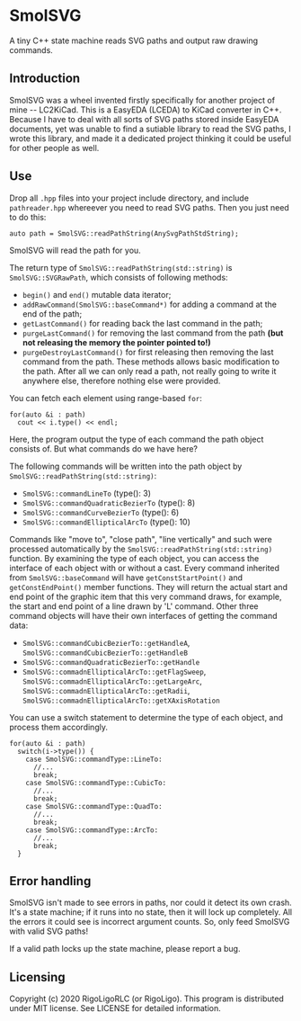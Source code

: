 # SmolSVG
A tiny C++ state machine reads SVG paths and output raw drawing commands.

## Introduction
SmolSVG was a wheel invented firstly specifically for another project of mine -- LC2KiCad. This is a EasyEDA (LCEDA) to KiCad converter in C++. Because I have to deal with all sorts of SVG paths stored inside EasyEDA documents, yet was unable to find a sutiable library to read the SVG paths, I wrote this library, and made it a dedicated project thinking it could be useful for other people as well.

## Use
Drop all `.hpp` files into your project include directory, and include `pathreader.hpp` whereever you need to read SVG paths. Then you just need to do this:
```
auto path = SmolSVG::readPathString(AnySvgPathStdString);
```
SmolSVG will read the path for you.

The return type of `SmolSVG::readPathString(std::string)` is `SmolSVG::SVGRawPath`, which consists of following methods:
- `begin()` and `end()` mutable data iterator;
- `addRawCommand(SmolSVG::baseCommand*)` for adding a command at the end of the path;
- `getLastCommand()` for reading back the last command in the path;
- `purgeLastCommand()` for removing the last command from the path **(but not releasing the memory the pointer pointed to!)**
- `purgeDestroyLastCommand()` for first releasing then removing the last command from the path.
These methods allows basic modification to the path. After all we can only read a path, not really going to write it anywhere else, therefore nothing else were provided.

You can fetch each element using range-based `for`:
```
for(auto &i : path)
  cout << i.type() << endl;
```
Here, the program output the type of each command the path object consists of. But what commands do we have here?

The following commands will be written into the path object by `SmolSVG::readPathString(std::string)`:
- `SmolSVG::commandLineTo` (type(): 3)
- `SmolSVG::commandQuadraticBezierTo` (type(): 8)
- `SmolSVG::commandCurveBezierTo` (type(): 6)
- `SmolSVG::commandEllipticalArcTo` (type(): 10)

Commands like "move to", "close path", "line vertically" and such were processed automatically by the `SmolSVG::readPathString(std::string)` function. By examining the type of each object, you can access the interface of each object with or without a cast.
Every command inherited from `SmolSVG::baseCommand` will have `getConstStartPoint()` and `getConstEndPoint()` member functions. They will return the actual start and end point of the graphic item that this very command draws, for example, the start and end point of a line drawn by 'L' command. Other three command objects will have their own interfaces of getting the command data:
- `SmolSVG::commandCubicBezierTo::getHandleA`, `SmolSVG::commandCubicBezierTo::getHandleB`
- `SmolSVG::commandQuadraticBezierTo::getHandle`
- `SmolSVG::commadnEllipticalArcTo::getFlagSweep`, `SmolSVG::commadnEllipticalArcTo::getLargeArc`, `SmolSVG::commadnEllipticalArcTo::getRadii`, `SmolSVG::commadnEllipticalArcTo::getXAxisRotation`

You can use a switch statement to determine the type of each object, and process them accordingly.
```
for(auto &i : path)
  switch(i->type()) {
    case SmolSVG::commandType::LineTo:
      //...
      break;
    case SmolSVG::commandType::CubicTo:
      //...
      break;
    case SmolSVG::commandType::QuadTo:
      //...
      break;
    case SmolSVG::commandType::ArcTo:
      //...
      break;
  }
```

## Error handling
SmolSVG isn't made to see errors in paths, nor could it detect its own crash. It's a state machine; if it runs into no state, then it will lock up completely. All the errors it could see is incorrect argument counts. So, only feed SmolSVG with valid SVG paths!

If a valid path locks up the state machine, please report a bug.

## Licensing
Copyright (c) 2020 RigoLigoRLC (or RigoLigo). This program is distributed under MIT license. See LICENSE for detailed information.
